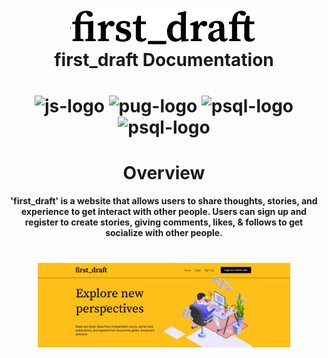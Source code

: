<h1 align="center">
  <img src="documentation/Screen Shot 2020-12-31 at 11.23.31 AM.png" alt="firstdraftlogo" width="300"></a>
  <br>
  first_draft Documentation
</h1>
<h1 align="center">
  <img src="https://cdn.worldvectorlogo.com/logos/react.svg" alt="js-logo" width="50"></a>
  <img src="https://miro.medium.com/max/1400/1*Q5EUk28Xc3iCDoMSkrd1_w.png" alt="pug-logo" width="50"></a>
  <img src="https://i.ibb.co/VpGfh8w/icons8-postgresql-96-1.png" alt="psql-logo" width="50"></a>
  <img src="https://hakin9.org/wp-content/uploads/2019/08/connect-a-flask-app-to-a-mysql-database-with-sqlalchemy-and-pymysql.jpg" alt="psql-logo" width="50"></a>
</h1>

<h1 align="center">
  Overview
</h1>

<h4 align="center">'first_draft' is a website that allows users to share thoughts, stories, and experience to get interact with other people. Users can sign up and register to create stories, giving comments, likes, & follows to get socialize with other people.</h4>

<h1 align="center">
  <a name="logo" href="(put something in here)"><img src="documentation/Screen Shot 2020-12-31 at 1.13.58 PM.png" alt="firstdraft-home" width="80%"></a>
</h1>
